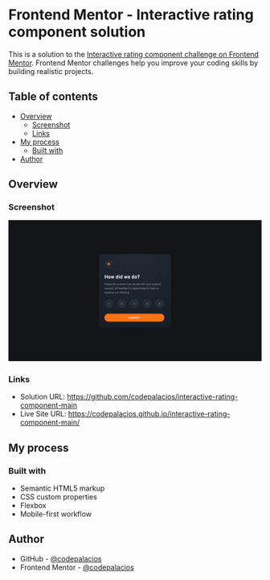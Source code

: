 # Frontend Mentor - Interactive rating component solution

This is a solution to the [Interactive rating component challenge on Frontend Mentor](https://www.frontendmentor.io/challenges/interactive-rating-component-koxpeBUmI). Frontend Mentor challenges help you improve your coding skills by building realistic projects.

## Table of contents

- [Overview](#overview)
  - [Screenshot](#screenshot)
  - [Links](#links)
- [My process](#my-process)
  - [Built with](#built-with)
- [Author](#author)

## Overview

### Screenshot

![](<./images/Screenshot%202023-10-23%20at%2011-55-29%20Frontend%20Mentor%20Interactive%20rating%20component%20(1).png>)

### Links

- Solution URL: <https://github.com/codepalacios/interactive-rating-component-main>
- Live Site URL: <https://codepalacios.github.io/interactive-rating-component-main/>

## My process

### Built with

- Semantic HTML5 markup
- CSS custom properties
- Flexbox
- Mobile-first workflow

## Author

- GitHub - [@codepalacios](https://github.com/codepalacios)
- Frontend Mentor - [@codepalacios](https://www.frontendmentor.io/profile/codepalacios)
